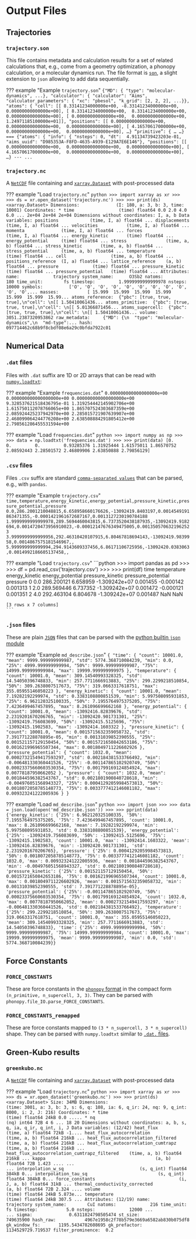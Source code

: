 Output Files
===

## Trajectories

### `trajectory.son`

This file contains metadata and calculation results for a set of related calculations that, e.g., come from a geometry optimization, a phonopy  calculation, or a molecular dynamics run. The file format is [`son`](https://flokno.github.io/son/), a slight extension to `json` allowing to add data sequentially.

??? example "Example `trajectory.son`"
    ```
    {"MD": {
      "type": "molecular-dynamics",
      ...},
    "calculator": {
      "calculator": "Aims",
      "calculator_parameters": {
        "xc": "pbesol",
        "k_grid": [2, 2, 2],
        ...}},
    "atoms": {
      "cell":
        [[ 8.33141234000000e+00, -8.33141234000000e+00,  0.00000000000000e+00],
         [ 8.33141234000000e+00,  8.33141234000000e+00,  0.00000000000000e+00],
         [ 0.00000000000000e+00,  0.00000000000000e+00,  1.24971185100000e+01]],
      "positions":
        [[ 0.00000000000000e+00,  0.00000000000000e+00,  0.00000000000000e+00],
         [ 4.16570617000000e+00,  0.00000000000000e+00,  0.00000000000000e+00],
       …}
    “primitive”: { …
    …}
    ===
    {"atoms": {
      "info": {
        "nsteps": 0,
        "dt":  4.91134739423203e-01,
        "aims_uuid": "D985353A-F8FD-4635-A939-E129A7E6E146"},
      "positions":
        [[ 0.00000000000000e+00,  0.00000000000000e+00,  0.00000000000000e+00],
         [ 4.16570617000000e+00,  0.00000000000000e+00,  0.00000000000000e+00], …}
    ---
    ...
    ```

### `trajectory.nc`

A [`NetCDF`](https://www.unidata.ucar.edu/software/netcdf/) file containing and [`xarray.Dataset`](http://xarray.pydata.org/en/stable/io.html?highlight=netcdf#netcdf) with post-processed data

??? example "Load `trajectory.nc`"
    ```python
    >>> import xarray as xr
    >>>
    >>> ds = xr.open_dataset('trajectory.nc')
    >>>
    >>> print(ds)
    <xarray.Dataset>
    Dimensions:              (I: 180, a: 3, b: 3, time: 10001)
    Coordinates:
      * time                 (time) float64 0.0 2.0 4.0 6.0 ... 2e+04 2e+04 2e+04
    Dimensions without coordinates: I, a, b
    Data variables:
        positions            (time, I, a) float64 ...
        displacements        (time, I, a) float64 ...
        velocities           (time, I, a) float64 ...
        momenta              (time, I, a) float64 ...
        forces               (time, I, a) float64 ...
        energy_kinetic       (time) float64 ...
        energy_potential     (time) float64 ...
        stress               (time, a, b) float64 ...
        stress_kinetic       (time, a, b) float64 ...
        stress_potential     (time, a, b) float64 ...
        temperature          (time) float64 ...
        cell                 (time, a, b) float64 ...
        positions_reference  (I, a) float64 ...
        lattice_reference    (a, b) float64 ...
        pressure             (time) float64 ...
        pressure_kinetic     (time) float64 ...
        pressure_potential   (time) float64 ...
    Attributes:
        name:             trajectory
        system_name:      O3Sb2
        natoms:           180
        time_unit:        fs
        timestep:         1.9999999999999978
        nsteps:           10000
        symbols:          ['O', 'O', 'O', 'O', 'O', 'O', 'O', 'O', 'O', 'O', 'O',...
        masses:           [ 15.999  15.999  15.999  15.999  15.999  15.999  15.99...
        atoms_reference:  {"pbc": [true, true, true],\n"cell": \n[[ 1.50410061436...
        atoms_primitive:  {"pbc": [true, true, true],\n"cell": \n[[ 5.01366871456...
        atoms_supercell:  {"pbc": [true, true, true],\n"cell": \n[[ 1.50410061436...
        volume:           3051.2387320953862
        raw_metadata:     {"MD": {\n  "type": "molecular-dynamics",\n  "md-type":...
        hash:             097714462c68b9f8cbdf08e6a29c0bfda7922c01
    ```



## Numerical Data

### `.dat` files

Files with `.dat` suffix are 1D or 2D arrays that can be read with [`numpy.loadtxt`](https://numpy.org/doc/stable/reference/generated/numpy.loadtxt.html):

??? example "Example `frequencies.dat`"
    ```
    0.000000000000000000e+00
    0.000000000000000000e+00
    0.000000000000000000e+00
    9.328537621518436795e-01
    1.319254442145902706e+00
    1.615750112078766065e+00
    1.865707524303687359e+00
    2.085924425237942970e+00
    2.285015721907639907e+00
    2.468099064244776208e+00
    2.638508884291805412e+00
    2.798561286455531594e+00
    ```

??? example "Load `frequencies.dat`"
    ```python
    >>> import numpy as np
    >>>
    >>> data = np.loadtxt('frequencies.dat')
    >>>
    >>> print(data)
    [0.         0.         0.         0.93285376 1.31925444 1.61575011
     1.86570752 2.08592443 2.28501572 2.46809906 2.63850888 2.79856129]
    ```

### `.csv` files
Files `.csv` suffix are standard [`comma-separated values`](https://en.wikipedia.org/wiki/Comma-separated_values) that can be parsed, e.g., with `pandas`.

??? example "Example `trajectory.csv`"
    ```
    time,temperature,energy_kinetic,energy_potential,pressure_kinetic,pressure_potential,pressure
    0.0,286.2001210048815,6.658958660176626,-13092419.8403197,0.0014549191863471355,-0.0001421961672687167,0.0013127230190784188
    1.9999999999999978,289.5694460043815,6.7373520438187935,-13092419.9182694,0.0014720473956910023,-0.00012147676349475005,0.0013505706321962523
    3.9999999999999956,292.46310420107915,6.80467818694143,-13092419.9839958,0.0014867575181546967,,
    5.999999999999994,294.9143609337456,6.86171106725956,-13092420.0383063,0.0014992186605137458,,
    ```

??? example  "Load `trajectory.csv`"
    ```python
    >>> import pandas as pd
    >>>
    >>> df = pd.read_csv('trajectory.csv')
    >>>
    >>> print(df)
              time  temperature  energy_kinetic  energy_potential  pressure_kinetic  pressure_potential  pressure
    0          0.0   286.200121        6.658959     -1.309242e+07          0.001455           -0.000142  0.001313
    1          2.0   289.569446        6.737352     -1.309242e+07          0.001472           -0.000121  0.001351
    2          4.0   292.463104        6.804678     -1.309242e+07          0.001487                 NaN       NaN

    [3 rows x 7 columns]
    ```

### `.json` files
These are plain [`JSON`](https://www.json.org/) files that  can be parsed with the [python builtin `json` module](https://docs.python.org/3/library/json.html)

??? example "Example `md_describe.json`"
    ```
    {
     "time": {
      "count": 10001.0,
      "mean": 9999.999999999987,
      "std": 5774.368710084239,
      "min": 0.0,
      "25%": 4999.999999999994,
      "50%": 9999.999999999987,
      "75%": 14999.999999999984,
      "max": 19999.999999999975
     },
     "temperature": {
      "count": 10001.0,
      "mean": 309.14540993328325,
      "std": 14.54050396748833,
      "min": 257.7711666913883,
      "25%": 299.2299218510854,
      "50%": 309.2638007517673,
      "75%": 319.0663317618751,
      "max": 355.05955146050223
     },
     "energy_kinetic": {
      "count": 10001.0,
      "mean": 7.19282192299974,
      "std": 0.3383108800851539,
      "min": 5.997508095931853,
      "25%": 6.962120325100335,
      "50%": 7.1955764975375205,
      "75%": 7.4236499467457895,
      "max": 8.261096699662168
     },
     "energy_potential": {
      "count": 10001.0,
      "mean": -13092416.82839676,
      "std": 2.2319201670206765,
      "min": -13092420.901731301,
      "25%": -13092419.756083699,
      "50%": -13092415.5125696,
      "75%": -13092415.1902583,
      "max": -13092414.1603322
     },
     "pressure_kinetic": {
      "count": 10001.0,
      "mean": 0.0015715632359058732,
      "std": 7.391771228878895e-05,
      "min": 0.00131039852390555,
      "25%": 0.001521157129150454,
      "50%": 0.0015721650842653186,
      "75%": 0.001621996965507344,
      "max": 0.0018049711226602926
     },
     "pressure_potential": {
      "count": 1032.0,
      "mean": 0.00027321549417593297,
      "std": 0.002184381533766492,
      "min": -0.006481330360441526,
      "25%": -0.001147865102920749,
      "50%": 0.00023375660603530354,
      "75%": 0.001799169124854924,
      "max": 0.00778187950662052
     },
     "pressure": {
      "count": 1032.0,
      "mean": 0.001844596382543767,
      "std": 0.0021801900840728618,
      "min": -0.004976051568943327,
      "25%": 0.00041292059984573813,
      "50%": 0.0018072058785148773,
      "75%": 0.0033777412146081182,
      "max": 0.009323241222005936
     }
    }
    ```

??? example "Load `md_describe.json`"
    ```python
    >>> import json
    >>>
    >>> data = json.load(open('md_describe.json'))
    >>>
    >>> pprint(data)
    {'energy_kinetic': {'25%': 6.962120325100335,
                        '50%': 7.1955764975375205,
                        '75%': 7.4236499467457895,
                        'count': 10001.0,
                        'max': 8.261096699662168,
                        'mean': 7.19282192299974,
                        'min': 5.997508095931853,
                        'std': 0.3383108800851539},
     'energy_potential': {'25%': -13092419.756083699,
                          '50%': -13092415.5125696,
                          '75%': -13092415.1902583,
                          'count': 10001.0,
                          'max': -13092414.1603322,
                          'mean': -13092416.82839676,
                          'min': -13092420.901731301,
                          'std': 2.2319201670206765},
     'pressure': {'25%': 0.00041292059984573813,
                  '50%': 0.0018072058785148773,
                  '75%': 0.0033777412146081182,
                  'count': 1032.0,
                  'max': 0.009323241222005936,
                  'mean': 0.001844596382543767,
                  'min': -0.004976051568943327,
                  'std': 0.0021801900840728618},
     'pressure_kinetic': {'25%': 0.001521157129150454,
                          '50%': 0.0015721650842653186,
                          '75%': 0.001621996965507344,
                          'count': 10001.0,
                          'max': 0.0018049711226602926,
                          'mean': 0.0015715632359058732,
                          'min': 0.00131039852390555,
                          'std': 7.391771228878895e-05},
     'pressure_potential': {'25%': -0.001147865102920749,
                            '50%': 0.00023375660603530354,
                            '75%': 0.001799169124854924,
                            'count': 1032.0,
                            'max': 0.00778187950662052,
                            'mean': 0.00027321549417593297,
                            'min': -0.006481330360441526,
                            'std': 0.002184381533766492},
     'temperature': {'25%': 299.2299218510854,
                     '50%': 309.2638007517673,
                     '75%': 319.0663317618751,
                     'count': 10001.0,
                     'max': 355.05955146050223,
                     'mean': 309.14540993328325,
                     'min': 257.7711666913883,
                     'std': 14.54050396748833},
     'time': {'25%': 4999.999999999994,
              '50%': 9999.999999999987,
              '75%': 14999.999999999984,
              'count': 10001.0,
              'max': 19999.999999999975,
              'mean': 9999.999999999987,
              'min': 0.0,
              'std': 5774.368710084239}}
    ```



## Force Constants

### `FORCE_CONSTANTS`

These are force constants in the [`phonopy` format](https://phonopy.github.io/phonopy/input-files.html?highlight=force_const#force-constants-and-force-constants-hdf5) in the compact form `(n_primitive, n_supercell, 3, 3)`. They can be parsed with `phonopy.file_IO.parse_FORCE_CONSTANTS`.

### `FORCE_CONSTANTS_remapped`

These are force constants mapped to `(3 * n_supercell, 3 * n_supercell)` shape. They can be parsed with `numpy.loadtxt` similar to [`.dat.` files](#dat-files).


## Green-Kubo results


### `greenkubo.nc`

A [`NetCDF`](https://www.unidata.ucar.edu/software/netcdf/) file containing and [`xarray.Dataset`](http://xarray.pydata.org/en/stable/io.html?highlight=netcdf#netcdf) with post-processed data

??? example "Load `trajectory.nc`"
    ```python
    >>> import xarray as xr
    >>>
    >>> ds = xr.open_dataset('greenkubo.nc')
    >>>
    >>> print(ds)
    <xarray.Dataset> Size: 34MB
    Dimensions:                                        (time: 3001, a: 3, b: 3,
                                                        s: 6, q: 108, ia: 6,
                                                        q_ir: 24, nq: 9,
                                                        q_int: 8000, i: 2, J: 216)
    Coordinates:
      * time                                           (time) float64 24kB 0.0 .....
      * nq                                             (nq) int64 72B 4 6 ... 18 20
    Dimensions without coordinates: a, b, s, q, ia, q_ir, q_int, i, J
    Data variables: (12/42)
        heat_flux                                      (time, a) float64 72kB -1....
        heat_flux_autocorrelation                      (time, a, b) float64 216kB ...
        heat_flux_autocorrelation_filtered             (time, a, b) float64 216kB ...
        heat_flux_autocorrelation_cumtrapz             (time, a, b) float64 216kB ...
        heat_flux_autocorrelation_cumtrapz_filtered    (time, a, b) float64 216kB ...
        kappa                                          (a, b) float64 72B 1.423 ....
        ...                                             ...
        interpolation_w_sq                             (s, q_int) float64 384kB 0...
        interpolation_tau_sq                           (s, q_int) float64 384kB 0...
        force_constants                                (i, J, a, b) float64 31kB ...
        thermal_conductivity_corrected                 (a, b) float64 72B 2.324 ....
        volume                                         (time) float64 24kB 5.873e...
        temperature                                    (time) float64 24kB 307.5 ...
    Attributes: (12/19)
        name:               trajectory
        system_name:        CuI
        natoms:             216
        time_unit:          fs
        timestep:           5.0
        nsteps:             12000
        ...                 ...
        sigma:              0.6311824798505474
        st_size:            749635900
        hash_raw:           4967e1958c2f78b579e3669a6582ab830b075df8
        gk_window_fs:       1195.5434782608695
        gk_prefactor:       1134529729.719537
        filter_prominence:  0.2
    ```
